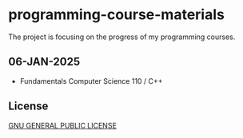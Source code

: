 # programming-course-materials

The project is focusing on the progress of my programming courses.


## 06-JAN-2025

* Fundamentals Computer Science 110 / C++

## 


## License

[GNU GENERAL PUBLIC LICENSE](https://github.com/genhaiyu/cpp-course-materials/blob/master/LICENSE)
